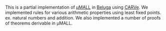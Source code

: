 This is a partial implementation of [μMALL](https://arxiv.org/abs/0910.3383) in [Beluga](https://github.com/Beluga-lang/Beluga) using [CARVe](https://github.com/dzackon/carve). We implemented rules for various arithmetic properties using least fixed points. ex. natural numbers and addition. We also implemented a number of proofs of theorems derivable in μMALL.
